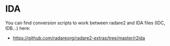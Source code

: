 IDA
======

You can find conversion scripts to work between radare2 and IDA files (IDC, IDB...) here:

* https://github.com/radareorg/radare2-extras/tree/master/r2ida

